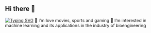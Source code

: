 ## Hi there 👋

<!--
**Yavanash/Yavanash** is a ✨ _special_ ✨ repository because its `README.md` (this file) appears on your GitHub profile.

Here are some ideas to get you started:
-->
[![Typing SVG](https://readme-typing-svg.demolab.com/?lines=First+line+of+text;Second+line+of+text)](https://git.io/typing-svg)
👀 I’m love movies, sports and gaming
🌱 I’m interested in machine learning and its applications in the industry of bioengineering
